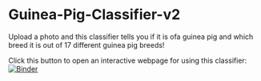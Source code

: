 # Guinea-Pig-Classifier-v2

Upload a photo and this classifier tells you if it is ofa guinea pig and which breed it is out of 17 different guinea pig breeds!

Click this button to open an interactive webpage for using this classifier: [![Binder](https://mybinder.org/badge_logo.svg)](https://mybinder.org/v2/gh/alsozatch/Guinea-Pig-Classifier-v2/master?urlpath=%2Fvoila%2Frender%2Fgps2_classifier.ipynb)
